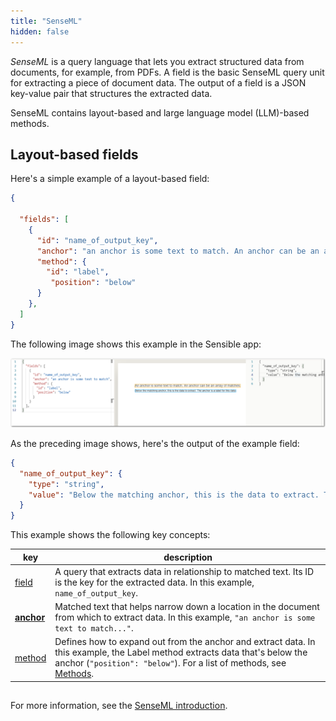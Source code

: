 ```yaml
---
title: "SenseML"
hidden: false
---
```




*SenseML* is a query language that lets you extract structured data from documents, for example, from PDFs. A field is the basic SenseML query unit for extracting a piece of document data. The output of a field is a JSON key-value pair that structures the extracted data. 

SenseML contains layout-based and large language model (LLM)-based methods.

## Layout-based fields

Here's a simple example of a layout-based field: 

```json
{

  "fields": [
    {
      "id": "name_of_output_key",
      "anchor": "an anchor is some text to match. An anchor can be an array of matches",
      "method": {
        "id": "label",
         "position": "below"
      }
    },
  ]
}
```

The following image shows this example in the Sensible app:

![Click to enlarge](https://raw.githubusercontent.com/sensible-hq/sensible-docs/main/readme-sync/assets/v0/images/final/basic_field.png)

As the preceding image shows, here's the output of the example field: 

```json
{
  "name_of_output_key": {
    "type": "string",
    "value": "Below the matching anchor, this is the data to extract. The anchor is a label for this data."
  }
}
```

This example shows the following key concepts:

| key                             | description                                                  |
| ------------------------------- | ------------------------------------------------------------ |
| [field](doc:field-query-object) | A query that extracts data in relationship to matched text. Its ID is the key for the extracted data. In this example,  `name_of_output_key`. |
| **[anchor](doc:anchor)**        | Matched text that helps narrow down a location in the document from which to extract data. In this example, `"an anchor is some text to match..."`. |
| [method](doc:method)            | Defines how to expand out from the anchor and extract data. In this example, the Label method extracts data that's below the anchor (`"position": "below"`). For a list of methods, see [Methods](doc:methods). |



##


 For more information, see the [SenseML introduction](doc:senseml-reference-introduction).